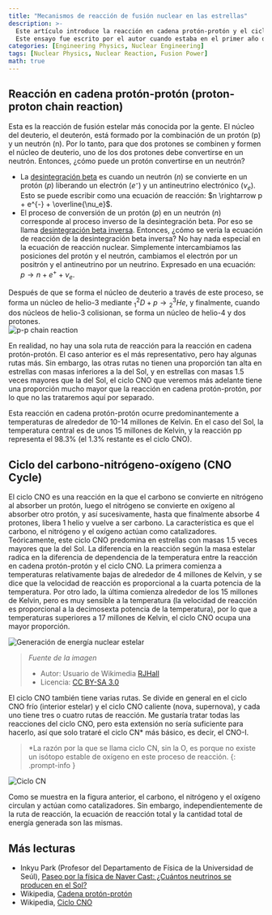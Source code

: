 ```yaml
---
title: "Mecanismos de reacción de fusión nuclear en las estrellas"
description: >-
  Este artículo introduce la reacción en cadena protón-protón y el ciclo CNO, dos de las reacciones de fusión nuclear que ocurren en el núcleo de las estrellas.
  Este ensayo fue escrito por el autor cuando estaba en el primer año de la escuela secundaria para una actividad del club de ciencias de la escuela. A diferencia de otras publicaciones, está escrito en un estilo coloquial, pero se ha subido tal como estaba originalmente con fines de archivo.
categories: [Engineering Physics, Nuclear Engineering]
tags: [Nuclear Physics, Nuclear Reaction, Fusion Power]
math: true
---
```


## Reacción en cadena protón-protón (proton-proton chain reaction)
Esta es la reacción de fusión estelar más conocida por la gente. El núcleo del deuterio, el deuterón, está formado por la combinación de un protón (p) y un neutrón (n). Por lo tanto, para que dos protones se combinen y formen el núcleo de deuterio, uno de los dos protones debe convertirse en un neutrón. Entonces, ¿cómo puede un protón convertirse en un neutrón?

- La [desintegración beta](/posts/Nuclear-Stability-and-Radioactive-Decay/#desintegración-beta-negativa-beta--decay) es cuando un neutrón ($n$) se convierte en un protón ($p$) liberando un electrón ($e⁻$) y un antineutrino electrónico ($\nu_e$). Esto se puede escribir como una ecuación de reacción: $n \rightarrow p + e^{-} + \overline{\nu_e}$.
- El proceso de conversión de un protón ($p$) en un neutrón ($n$) corresponde al proceso inverso de la desintegración beta. Por eso se llama [desintegración beta inversa](/posts/Nuclear-Stability-and-Radioactive-Decay/#desintegración-beta-positiva-beta-decay). Entonces, ¿cómo se vería la ecuación de reacción de la desintegración beta inversa? No hay nada especial en la ecuación de reacción nuclear. Simplemente intercambiamos las posiciones del protón y el neutrón, cambiamos el electrón por un positrón y el antineutrino por un neutrino. Expresado en una ecuación: $p \rightarrow n + e^{+} + \nu_e$.

Después de que se forma el núcleo de deuterio a través de este proceso, se forma un núcleo de helio-3 mediante $^2_1D + p \rightarrow {^3_2He}$, y finalmente, cuando dos núcleos de helio-3 colisionan, se forma un núcleo de helio-4 y dos protones.  
![p-p chain reaction](https://upload.wikimedia.org/wikipedia/commons/8/85/Fusion_in_the_Sun.svg)

En realidad, no hay una sola ruta de reacción para la reacción en cadena protón-protón. El caso anterior es el más representativo, pero hay algunas rutas más. Sin embargo, las otras rutas no tienen una proporción tan alta en estrellas con masas inferiores a la del Sol, y en estrellas con masas 1.5 veces mayores que la del Sol, el ciclo CNO que veremos más adelante tiene una proporción mucho mayor que la reacción en cadena protón-protón, por lo que no las trataremos aquí por separado.

Esta reacción en cadena protón-protón ocurre predominantemente a temperaturas de alrededor de 10-14 millones de Kelvin. En el caso del Sol, la temperatura central es de unos 15 millones de Kelvin, y la reacción pp representa el 98.3% (el 1.3% restante es el ciclo CNO).

## Ciclo del carbono-nitrógeno-oxígeno (CNO Cycle)
El ciclo CNO es una reacción en la que el carbono se convierte en nitrógeno al absorber un protón, luego el nitrógeno se convierte en oxígeno al absorber otro protón, y así sucesivamente, hasta que finalmente absorbe 4 protones, libera 1 helio y vuelve a ser carbono. La característica es que el carbono, el nitrógeno y el oxígeno actúan como catalizadores. Teóricamente, este ciclo CNO predomina en estrellas con masas 1.5 veces mayores que la del Sol. La diferencia en la reacción según la masa estelar radica en la diferencia de dependencia de la temperatura entre la reacción en cadena protón-protón y el ciclo CNO. La primera comienza a temperaturas relativamente bajas de alrededor de 4 millones de Kelvin, y se dice que la velocidad de reacción es proporcional a la cuarta potencia de la temperatura. Por otro lado, la última comienza alrededor de los 15 millones de Kelvin, pero es muy sensible a la temperatura (la velocidad de reacción es proporcional a la decimosexta potencia de la temperatura), por lo que a temperaturas superiores a 17 millones de Kelvin, el ciclo CNO ocupa una mayor proporción.

![Generación de energía nuclear estelar](https://upload.wikimedia.org/wikipedia/commons/5/5b/Nuclear_energy_generation.svg)
> *Fuente de la imagen*
> - Autor: Usuario de Wikimedia [RJHall](https://commons.wikimedia.org/wiki/User:RJHall)
> - Licencia: [CC BY-SA 3.0](https://creativecommons.org/licenses/by-sa/3.0/)

El ciclo CNO también tiene varias rutas. Se divide en general en el ciclo CNO frío (interior estelar) y el ciclo CNO caliente (nova, supernova), y cada uno tiene tres o cuatro rutas de reacción. Me gustaría tratar todas las reacciones del ciclo CNO, pero esta extensión no sería suficiente para hacerlo, así que solo trataré el ciclo CN* más básico, es decir, el CNO-I.

> *La razón por la que se llama ciclo CN, sin la O, es porque no existe un isótopo estable de oxígeno en este proceso de reacción.
{: .prompt-info }

![Ciclo CN](https://upload.wikimedia.org/wikipedia/commons/2/21/CNO_Cycle.svg)

Como se muestra en la figura anterior, el carbono, el nitrógeno y el oxígeno circulan y actúan como catalizadores. Sin embargo, independientemente de la ruta de reacción, la ecuación de reacción total y la cantidad total de energía generada son las mismas.

## Más lecturas
- Inkyu Park (Profesor del Departamento de Física de la Universidad de Seúl), [Paseo por la física de Naver Cast: ¿Cuántos neutrinos se producen en el Sol?](https://terms.naver.com/entry.naver?docId=4125519&cid=58941&categoryId=58960)
- Wikipedia, [Cadena protón-protón](https://en.wikipedia.org/wiki/Proton%E2%80%93proton_chain)
- Wikipedia, [Ciclo CNO](https://en.wikipedia.org/wiki/CNO_cycle)
